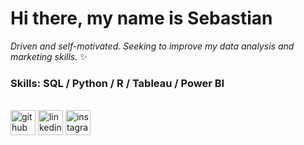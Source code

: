# Hi there, my name is **Sebastian** <br />

*Driven and self-motivated. Seeking to improve my data analysis and marketing skills.* ✨

### Skills: SQL / Python / R / Tableau / Power BI

<br />[<img src='https://cdn.jsdelivr.net/npm/simple-icons@3.0.1/icons/github.svg' alt='github' height='40'>](https://github.com/https://github.com/SebastianVaure)  [<img src='https://cdn.jsdelivr.net/npm/simple-icons@3.0.1/icons/linkedin.svg' alt='linkedin' height='40'>](https://www.linkedin.com/in/https://www.linkedin.com/in/sebastian-valenzuela-urena-3b09201a2//)  [<img src='https://cdn.jsdelivr.net/npm/simple-icons@3.0.1/icons/instagram.svg' alt='instagram' height='40'>](https://www.instagram.com/https://www.instagram.com/sebastianvaure//)  

